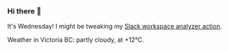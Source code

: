 ### Hi there :wave:

It's Wednesday! I might be tweaking my [Slack workspace analyzer action](https://github.com/bewuethr/slack-analyzer).

Weather in Victoria BC: partly cloudy, at +12°C.
